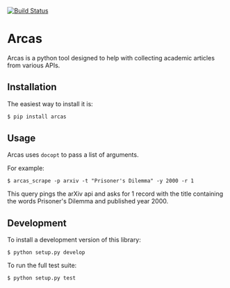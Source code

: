 [![Build
Status](https://travis-ci.org/Nikoleta-v3/Arcas.svg?branch=master)](https://travis-ci.org/Nikoleta-v3/Arcas)

# Arcas

Arcas is a python tool designed to help with collecting academic articles
from various APIs.

## Installation

The easiest way to install it is:

```bash
$ pip install arcas
```

## Usage

Arcas uses `docopt` to pass a list of arguments.

For example:

```
$ arcas_scrape -p arxiv -t "Prisoner's Dilemma" -y 2000 -r 1
```

This query pings the arXiv api and asks for 1 record with the title containing
the words Prisoner's Dilemma and published year 2000.


## Development

To install a development version of this library:

```
$ python setup.py develop
```

To run the full test suite:

```
$ python setup.py test
```
